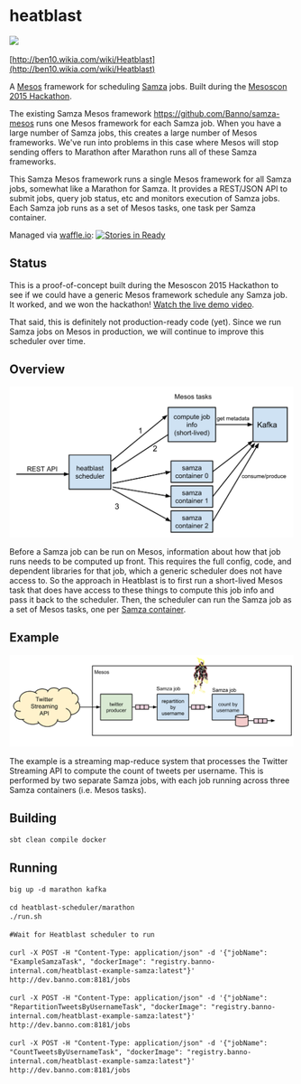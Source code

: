 # heatblast

![](http://vignette2.wikia.nocookie.net/ben10/images/2/20/Heatblast_omniverse_official.png/revision/latest/scale-to-width-down/160?cb=20141129031156)

[http://ben10.wikia.com/wiki/Heatblast](http://ben10.wikia.com/wiki/Heatblast)

A [Mesos](http://mesos.apache.org) framework for scheduling [Samza](http://samza.apache.org) jobs. Built during the [Mesoscon 2015 Hackathon](http://mesoscon2015.sched.org/event/c210df078c68e5d78151ed7e664b3c4a?iframe=no&w=i:0;&sidebar=yes&bg=no#.VdTFK5NVhBc).

The existing Samza Mesos framework https://github.com/Banno/samza-mesos runs one Mesos framework for each Samza job. When you have a large number of Samza jobs, this creates a large number of Mesos frameworks. We've run into problems in this case where Mesos will stop sending offers to Marathon after Marathon runs all of these Samza frameworks.

This Samza Mesos framework runs a single Mesos framework for all Samza jobs, somewhat like a Marathon for Samza. It provides a REST/JSON API to submit jobs, query job status, etc and monitors execution of Samza jobs. Each Samza job runs as a set of Mesos tasks, one task per Samza container.

Managed via [waffle.io](https://waffle.io): [![Stories in Ready](https://badge.waffle.io/Banno/heatblast.svg?label=ready&title=Ready)](http://waffle.io/Banno/heatblast)

## Status

This is a proof-of-concept built during the Mesoscon 2015 Hackathon to see if we could have a generic Mesos framework schedule any Samza job. It worked, and we won the hackathon! [Watch the 
live demo video](https://www.youtube.com/watch?v=KES1Ud4MtDE).

That said, this is definitely not production-ready code (yet). Since we run Samza jobs on Mesos in production, we will continue to improve this scheduler over time.

## Overview

![](docs/diagram.png)

Before a Samza job can be run on Mesos, information about how that job runs needs to be computed up front. This requires the full config, code, and dependent libraries for that job, which a generic 
scheduler does not have access to. So the approach in Heatblast is to first run a short-lived Mesos task that does have access to these things to compute this job info and pass it back to the 
scheduler. Then, the scheduler can run the Samza job as a set of Mesos tasks, one per [Samza container](http://samza.apache.org/learn/documentation/0.9/container/samza-container.html).

## Example

![](docs/example.png)

The example is a streaming map-reduce system that processes the Twitter Streaming API to compute the count of tweets per username. This is performed by two separate Samza jobs, with each job 
running across three Samza containers (i.e. Mesos tasks).

## Building

```
sbt clean compile docker
```

## Running

```
big up -d marathon kafka

cd heatblast-scheduler/marathon
./run.sh

#Wait for Heatblast scheduler to run

curl -X POST -H "Content-Type: application/json" -d '{"jobName": "ExampleSamzaTask", "dockerImage": "registry.banno-internal.com/heatblast-example-samza:latest"}' http://dev.banno.com:8181/jobs

curl -X POST -H "Content-Type: application/json" -d '{"jobName": "RepartitionTweetsByUsernameTask", "dockerImage": "registry.banno-internal.com/heatblast-example-samza:latest"}' http://dev.banno.com:8181/jobs

curl -X POST -H "Content-Type: application/json" -d '{"jobName": "CountTweetsByUsernameTask", "dockerImage": "registry.banno-internal.com/heatblast-example-samza:latest"}' http://dev.banno.com:8181/jobs
```

